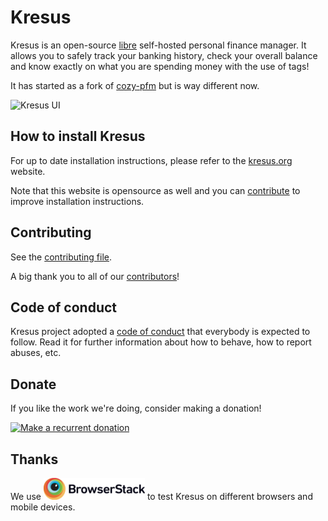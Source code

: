 Kresus
======

Kresus is an open-source [libre](LICENSE) self-hosted personal finance manager.
It allows you to safely track your banking history, check your overall balance
and know exactly on what you are spending money with the use of tags!

It has started as a fork of [cozy-pfm](https://github.com/seeker89/cozy-pfm)
but is way different now.

![Kresus UI](https://kresus.org/images/pages/view-all-accounts.png)


## How to install Kresus

For up to date installation instructions, please refer to the
[kresus.org](https://kresus.org/en/install.html) website.

Note that this website is opensource as well and you can
[contribute](https://framagit.org/kresusapp/kresus.org/blob/master/content/pages/en/05-install.md)
to improve installation instructions.


## Contributing

See the [contributing file](CONTRIBUTING.md).

A big thank you to all of our [contributors](https://framagit.org/kresusapp/kresus/graphs/master)!


## Code of conduct

Kresus project adopted a [code of conduct](CodeOfConduct.md) that everybody is
expected to follow. Read it for further information about how to behave, how
to report abuses, etc.


## Donate

If you like the work we're doing, consider making a donation!

[![Make a recurrent donation](https://liberapay.com/assets/widgets/donate.svg)](https://liberapay.com/Kresus/donate)

## Thanks

We use [![BrowserStack](./support/Browserstack-logo.png)](https://www.browserstack.com) to test Kresus on different browsers and mobile devices.

